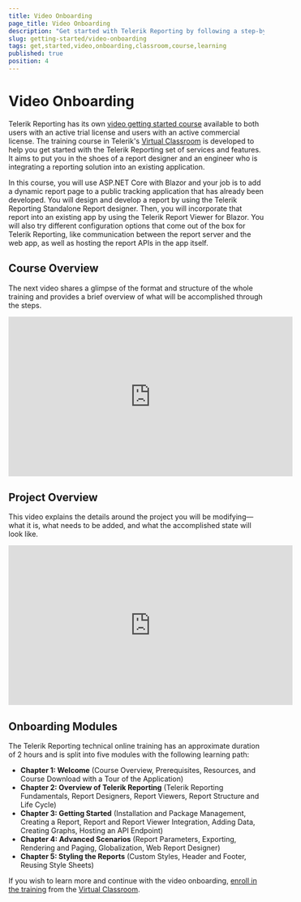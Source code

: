 ```yaml
---
title: Video Onboarding
page_title: Video Onboarding
description: "Get started with Telerik Reporting by following a step-by-step video tutorial that helps you develop a real-life project."
slug: getting-started/video-onboarding
tags: get,started,video,onboarding,classroom,course,learning
published: true
position: 4
---
```


# Video Onboarding

Telerik Reporting has its own [video getting started course](https://learn.telerik.com/learn/course/external/view/elearning/38/telerik-reporting) available to both users with an active trial license and users with an active commercial license. The training course in Telerik's [Virtual Classroom](https://learn.telerik.com/learn) is developed to help you get started with the Telerik Reporting set of services and features. It aims to put you in the shoes of a report designer and an engineer who is integrating a reporting solution into an existing application.

In this course, you will use ASP.NET Core with Blazor and your job is to add a dynamic report page to a public tracking application that has already been developed. You will design and develop a report by using the Telerik Reporting Standalone Report designer. Then, you will incorporate that report into an existing app by using the Telerik Report Viewer for Blazor. You will also try different configuration options that come out of the box for Telerik Reporting, like communication between the report server and the web app, as well as hosting the report APIs in the app itself.

## Course Overview

The next video shares a glimpse of the format and structure of the whole training and provides a brief overview of what will be accomplished through the steps. 
<iframe width="560" height="315" src="https://www.youtube.com/embed/3hrlUfmTzSI" title="Telerik Reporting - Overview of the Onboarding Course" frameborder="0" allow="accelerometer; autoplay; clipboard-write; encrypted-media; gyroscope; picture-in-picture" allowfullscreen></iframe>

## Project Overview

This video explains the details around the project you will be modifying&mdash;what it is, what needs to be added, and what the accomplished state will look like.
<iframe width="560" height="315" src="https://www.youtube.com/embed/G60E03Cs5I8" title="Telerik Reporting - Project Overview" frameborder="0" allow="accelerometer; autoplay; clipboard-write; encrypted-media; gyroscope; picture-in-picture" allowfullscreen></iframe>

## Onboarding Modules

The Telerik Reporting technical online training has an approximate duration of 2 hours and is split into five modules with the following learning path:

* **Chapter 1: Welcome** (Course Overview, Prerequisites, Resources, and Course Download with a Tour of the Application)
* **Chapter 2: Overview of Telerik Reporting** (Telerik Reporting Fundamentals, Report Designers, Report Viewers, Report Structure and Life Cycle)
* **Chapter 3: Getting Started** (Installation and Package Management, Creating a Report, Report and Report Viewer Integration, Adding Data, Creating Graphs, Hosting an API Endpoint)
* **Chapter 4: Advanced Scenarios** (Report Parameters, Exporting, Rendering and Paging, Globalization, Web Report Designer)
* **Chapter 5: Styling the Reports** (Custom Styles, Header and Footer, Reusing Style Sheets)

If you wish to learn more and continue with the video onboarding, [enroll in the training](https://learn.telerik.com/learn/course/external/view/elearning/38/telerik-reporting) from the [Virtual Classroom](https://learn.telerik.com/learn).
  